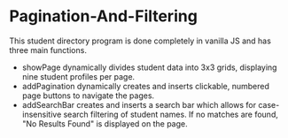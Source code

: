 # Pagination-And-Filtering
This student directory program is done completely in vanilla JS and has three main functions.
* showPage dynamically divides student data into 3x3 grids, displaying nine student profiles per page.
* addPagination dynamically creates and inserts clickable, numbered page buttons to navigate the pages.
* addSearchBar creates and inserts a search bar which allows for case-insensitive search filtering of student names. If no matches are found, "No Results Found" is displayed on the page.

